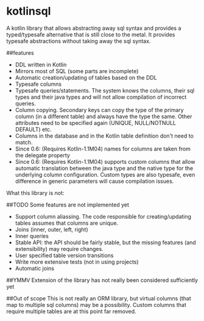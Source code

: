 # kotlinsql
A kotlin library that allows abstracting away sql syntax and provides a typed/typesafe alternative that is still
close to the metal. It provides typesafe abstractions without taking away the sql syntax.

##features
* DDL written in Kotlin
* Mirrors most of SQL (some parts are incomplete)
* Automatic creation/updating of tables based on the DDL
* Typesafe columns
* Typesafe queries/statements. The system knows the columns, their sql types and their java types and will not allow
  compilation of incorrect queries.
* Column copying. Secondary keys can copy the type of the primary column (in a different table) and always have the type the same.
  Other attributes need to be specified again (UNIQUE, NULL/NOTNULL DEFAULT) etc.
* Columns in the database and in the Kotlin table definition don't need to match.
* Since 0.6: (Requires Kotlin-1.1M04) names for columns are taken from the delegate property
* Since 0.6: (Requires Kotlin-1.1M04) supports custom columns that allow automatic translation between the java type and the
  native type for the underlying column configuration. Custom types are also typesafe, even difference in generic parameters will 
  cause compilation issues.

What this library is not:

##TODO
Some features are not implemented yet
* Support column aliassing. The code responsible for creating/updating tables assumes that columns are unique.
* Joins (inner, outer, left, right)
* Inner queries
* Stable API: the API should be fairly stable, but the missing features (and extensibility) may require changes.
* User specified table version transitions
* Write more extensive tests (not in using projects)
* Automatic joins

##YMMV
Extension of the library has not really been considered sufficiently yet

##Out of scope
This is not really an ORM library, but virtual columns (that map to multiple sql columns) may be a possibility. Custom columns
that require multiple tables are at this point far removed.
